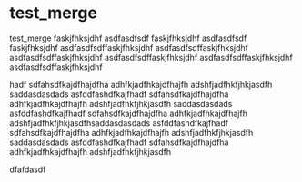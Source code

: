 # test_merge
test_merge
faskjfhksjdhf
asdfasdfsdf
faskjfhksjdhf
asdfasdfsdf
faskjfhksjdhf
asdfasdfsdffaskjfhksjdhf
asdfasdfsdffaskjfhksjdhf
asdfasdfsdffaskjfhksjdhf
asdfasdfsdffaskjfhksjdhf
asdfasdfsdffaskjfhksjdhf
asdfasdfsdffaskjfhksjdhf

hadf
sdfahsdfkajdfhajdfha
adhfkjadfhkajdfhajfh
adshfjadfhkfjhkjasdfh
saddasdasdads
asfddfashdfkajfhadf
sdfahsdfkajdfhajdfha
adhfkjadfhkajdfhajfh
adshfjadfhkfjhkjasdfh
saddasdasdads
asfddfashdfkajfhadf
sdfahsdfkajdfhajdfha
adhfkjadfhkajdfhajfh
adshfjadfhkfjhkjasdfhsaddasdasdads
asfddfashdfkajfhadf
sdfahsdfkajdfhajdfha
adhfkjadfhkajdfhajfh
adshfjadfhkfjhkjasdfh
saddasdasdads
asfddfashdfkajfhadf
sdfahsdfkajdfhajdfha
adhfkjadfhkajdfhajfh
adshfjadfhkfjhkjasdfh





dfafdasdf













